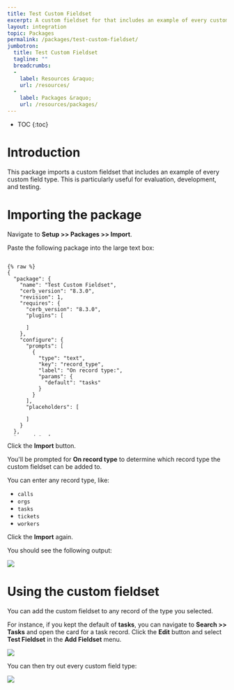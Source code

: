 ```yaml
---
title: Test Custom Fieldset
excerpt: A custom fieldset for that includes an example of every custom field type. This is useful for evaluation, development, and testing.
layout: integration
topic: Packages
permalink: /packages/test-custom-fieldset/
jumbotron:
  title: Test Custom Fieldset
  tagline: ""
  breadcrumbs:
  -
    label: Resources &raquo;
    url: /resources/
  -
    label: Packages &raquo;
    url: /resources/packages/
---
```


* TOC
{:toc}

# Introduction

This package imports a custom fieldset that includes an example of every custom field type. This is particularly useful for evaluation, development, and testing.

# Importing the package

Navigate to **Setup >> Packages >> Import**.

Paste the following package into the large text box:

<pre style="max-height: 29.25em;">
<code class="language-json">
{% raw %}
{
  "package": {
    "name": "Test Custom Fieldset",
    "cerb_version": "8.3.0",
    "revision": 1,
    "requires": {
      "cerb_version": "8.3.0",
      "plugins": [

      ]
    },
    "configure": {
      "prompts": [
        {
          "type": "text",
          "key": "record_type",
          "label": "On record type:",
          "params": {
            "default": "tasks"
          }
        }
      ],
      "placeholders": [

      ]
    }
  },
  "records": [
    {
      "uid": "fieldset_test",
      "_context": "custom_fieldset",
      "name": "Test Fieldset",
      "context": "{{{record_type}}}",
      "owner__context": "app",
      "owner_id": 0
    },
    {
      "uid": "field_checkbox",
      "_context": "custom_field",
      "name": "Checkbox",
      "type": "C",
      "context": "{{{record_type}}}",
      "params": {
      },
      "custom_fieldset_id": "{{{uid.fieldset_test}}}"
    },
    {
      "uid": "field_currency",
      "_context": "custom_field",
      "name": "Currency",
      "type": "Y",
      "context": "{{{record_type}}}",
      "params": {
        "currency_id": "1"
      },
      "custom_fieldset_id": "{{{uid.fieldset_test}}}"
    },
    {
      "uid": "field_date",
      "_context": "custom_field",
      "name": "Date",
      "type": "E",
      "context": "{{{record_type}}}",
      "params": {
      },
      "custom_fieldset_id": "{{{uid.fieldset_test}}}"
    },
    {
      "uid": "field_decimal",
      "_context": "custom_field",
      "name": "Decimal",
      "type": "O",
      "context": "{{{record_type}}}",
      "params": {
        "decimal_at": "2"
      },
      "custom_fieldset_id": "{{{uid.fieldset_test}}}"
    },
    {
      "uid": "field_file",
      "_context": "custom_field",
      "name": "File",
      "type": "F",
      "context": "{{{record_type}}}",
      "params": {
      },
      "custom_fieldset_id": "{{{uid.fieldset_test}}}"
    },
    {
      "uid": "field_files",
      "_context": "custom_field",
      "name": "Files",
      "type": "I",
      "context": "{{{record_type}}}",
      "params": {
      },
      "custom_fieldset_id": "{{{uid.fieldset_test}}}"
    },
    {
      "uid": "field_list",
      "_context": "custom_field",
      "name": "List",
      "type": "M",
      "context": "{{{record_type}}}",
      "params": {
      },
      "custom_fieldset_id": "{{{uid.fieldset_test}}}"
    },
    {
      "uid": "field_multi_checkboxes",
      "_context": "custom_field",
      "name": "Multiple Checkboxes",
      "type": "X",
      "context": "{{{record_type}}}",
      "params": {
        "options": [
          "Option 1",
          "Option 2",
          "Option 3",
          "Option 4",
          "Option 5"
        ]
      },
      "custom_fieldset_id": "{{{uid.fieldset_test}}}"
    },
    {
      "uid": "field_number",
      "_context": "custom_field",
      "name": "Number",
      "type": "N",
      "context": "{{{record_type}}}",
      "params": {
      },
      "custom_fieldset_id": "{{{uid.fieldset_test}}}"
    },
    {
      "uid": "field_picklist",
      "_context": "custom_field",
      "name": "Picklist",
      "type": "D",
      "context": "{{{record_type}}}",
      "params": {
        "options": [
          "Option 1",
          "Option 2",
          "Option 3",
          "Option 4",
          "Option 5"
        ]
      },
      "custom_fieldset_id": "{{{uid.fieldset_test}}}"
    },
    {
      "uid": "field_link",
      "_context": "custom_field",
      "name": "Record Link",
      "type": "L",
      "context": "{{{record_type}}}",
      "params": {
        "context": "cerberusweb.contexts.worker"
      },
      "custom_fieldset_id": "{{{uid.fieldset_test}}}"
    },
    {
      "uid": "field_text_multi",
      "_context": "custom_field",
      "name": "Text: Multiple Lines",
      "type": "T",
      "context": "{{{record_type}}}",
      "params": {
      },
      "custom_fieldset_id": "{{{uid.fieldset_test}}}"
    },
    {
      "uid": "field_text",
      "_context": "custom_field",
      "name": "Text",
      "type": "S",
      "context": "{{{record_type}}}",
      "params": {
      },
      "custom_fieldset_id": "{{{uid.fieldset_test}}}"
    },
    {
      "uid": "field_url",
      "_context": "custom_field",
      "name": "URL",
      "type": "U",
      "context": "{{{record_type}}}",
      "params": {
      },
      "custom_fieldset_id": "{{{uid.fieldset_test}}}"
    },
    {
      "uid": "field_worker",
      "_context": "custom_field",
      "name": "Worker",
      "type": "W",
      "context": "{{{record_type}}}",
      "params": {
      },
      "custom_fieldset_id": "{{{uid.fieldset_test}}}"
    }
  ]
}
{% endraw %}
</code>
</pre>

Click the **Import** button.

You'll be prompted for **On record type** to determine which record type the custom fieldset can be added to.

You can enter any record type, like:

* `calls`
* `orgs`
* `tasks`
* `tickets`
* `workers`

Click the **Import** again.

You should see the following output:

<div class="cerb-screenshot">
<img src="/assets/images/packages/test-custom-fieldset/imported.png" class="screenshot">
</div>

# Using the custom fieldset

You can add the custom fieldset to any record of the type you selected.

For instance, if you kept the default of **tasks**, you can navigate to **Search >> Tasks** and open the card for a task record. Click the **Edit** button and select **Test Fieldset** in the **Add Fieldset** menu.

<div class="cerb-screenshot">
<img src="/assets/images/packages/test-custom-fieldset/fieldset-add.png" class="screenshot">
</div>

You can then try out every custom field type:

<div class="cerb-screenshot">
<img src="/assets/images/packages/test-custom-fieldset/fieldset-edit.png" class="screenshot">
</div>